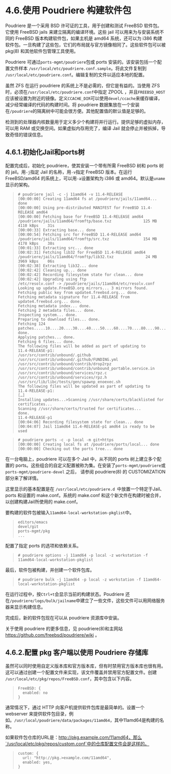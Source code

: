 # 4.6.使用 Poudriere 构建软件包

Poudriere 是一个采用 BSD 许可证的工具，用于创建和测试 FreeBSD 软件包。它使用 FreeBSD jails 来建立隔离的编译环境。这些 jail 可以用来为与安装系统不同的 FreeBSD 版本构建软件包，如果主机是 amd64 系统，还可以为 i386 构建软件包。一旦构建了这些包，它们的布局就与官方镜像相同了。这些软件包可以被 pkg(8) 和其他软件包管理工具使用。

Poudriere 可通过`ports-mgmt/poudriere`包或 ports 安装的。该安装包括一个配置文件样本 `/usr/local/etc/poudriere.conf.sample`。将此文件复制到 `/usr/local/etc/poudriere.conf`。编辑复制的文件以适应本地的配置。

虽然 ZFS 在运行 poudriere 的系统上不是必需的，但它是有益的。当使用 ZFS 时，必须在`/usr/local/etc/poudriere.conf`中指定 ZPOOL ，并且`FREEBSD_HOST`应该被设置为附近的镜像。定义`CCACHE_DIR`可以使用`devel/ccache`来缓存编译，减少经常编译的代码的构建时间。将 poudriere 数据集放在一个安装在`/poudriere`的隔离树中可能会很方便。其他配置值的默认值是足够的。

检测到的处理器内核数量用于定义多少个构建将并行运行。提供足够的虚拟内存，可以用 RAM 或交换空间。如果虚拟内存用完了，编译 Jail 就会停止并被拆掉，导致奇怪的错误信息。

##  4.6.1.初始化Jail和ports树

配置完成后，初始化 poudriere，使其安装一个带有所需 FreeBSD 树和 ports 树的 jail。用`-j`指定 Jail 的名称，用`-v`指定 FreeBSD 版本。在运行 FreeBSD/amd64 的系统上，可以用`-a`设置架构为 i386 或 amd64。默认是`uname`显示的架构。

>```
># poudriere jail -c -j 11amd64 -v 11.4-RELEASE
>[00:00:00] Creating 11amd64 fs at /poudriere/jails/11amd64... done
>[00:00:00] Using pre-distributed MANIFEST for FreeBSD 11.4-RELEASE amd64
>[00:00:00] Fetching base for FreeBSD 11.4-RELEASE amd64
>/poudriere/jails/11amd64/fromftp/base.txz              125 MB 4110 kBps    31s
>[00:00:33] Extracting base... done
>[00:00:54] Fetching src for FreeBSD 11.4-RELEASE amd64
>/poudriere/jails/11amd64/fromftp/src.txz               154 MB 4178 kBps    38s
>[00:01:33] Extracting src... done
>[00:02:31] Fetching lib32 for FreeBSD 11.4-RELEASE amd64
>/poudriere/jails/11amd64/fromftp/lib32.txz              24 MB 3969 kBps    06s
>[00:02:38] Extracting lib32... done
>[00:02:42] Cleaning up... done
>[00:02:42] Recording filesystem state for clean... done
>[00:02:42] Upgrading using ftp
>/etc/resolv.conf -> /poudriere/jails/11amd64/etc/resolv.conf
>Looking up update.FreeBSD.org mirrors... 3 mirrors found.
>Fetching public key from update4.freebsd.org... done.
>Fetching metadata signature for 11.4-RELEASE from update4.freebsd.org... done.
>Fetching metadata index... done.
>Fetching 2 metadata files... done.
>Inspecting system... done.
>Preparing to download files... done.
>Fetching 124 patches.....10....20....30....40....50....60....70....80....90....100....110....120.. done.
>Applying patches... done.
>Fetching 6 files... done.
>The following files will be added as part of updating to
>11.4-RELEASE-p1:
>/usr/src/contrib/unbound/.github
>/usr/src/contrib/unbound/.github/FUNDING.yml
>/usr/src/contrib/unbound/contrib/drop2rpz
>/usr/src/contrib/unbound/contrib/unbound_portable.service.in
>/usr/src/contrib/unbound/services/rpz.c
>/usr/src/contrib/unbound/services/rpz.h
>/usr/src/lib/libc/tests/gen/spawnp_enoexec.sh
>The following files will be updated as part of updating to
>11.4-RELEASE-p1:
>[…]
>Installing updates...>Scanning //usr/share/certs/blacklisted for certificates...
>Scanning //usr/share/certs/trusted for certificates...
 >done.
>11.4-RELEASE-p1
>[00:04:06] Recording filesystem state for clean... done
>[00:04:07] Jail 11amd64 11.4-RELEASE-p1 amd64 is ready to be used
>```

>```
># poudriere ports -c -p local -m git+https
>[00:00:00] Creating local fs at /poudriere/ports/local... done
>[00:00:00] Checking out the ports tree... done
>```

在一台电脑上，poudriere 可以在多个 Jail 中，从不同的 ports 树上建立多个配置的 ports。这些组合的自定义配置被称为集。在安装了`ports-mgmt/poudriere`或`ports-mgmt/poudriere-devel` 之后， 请参阅 poudriere(8) 的 CUSTOMIZATION 部分来了解详情。

这里显示的基本配置是在 `/usr/local/etc/poudriere.d `中放置一个特定于Jail、ports 和设置的 make.conf。系统的 make.conf 和这个新文件在构建时被合并，以创建构建Jail所使用的 make.conf。

要构建的软件包被输入`11amd64-local-workstation-pkglist`中。

>```
>editors/emacs
>devel/git
>ports-mgmt/pkg
>...
>```

配置了指定 ports 的选项和依赖关系。

>```
># poudriere options -j 11amd64 -p local -z workstation -f 11amd64-local-workstation-pkglist
>```

最后，软件包被构建，并创建一个软件包库。

>```
># poudriere bulk -j 11amd64 -p local -z workstation -f 11amd64-local-workstation-pkglist
>```

在运行过程中，按`Ctrl+t`会显示当前的构建状态。Poudriere 还在`/poudriere/logs/bulk/jailname`中建立了一些文件，这些文件可以用网络服务器来显示构建信息。

完成后，新的软件包现在可以从 poudriere 资源库中安装。

关于使用 poudriere 的更多信息，见 poudriere(8)和主网站 https://github.com/freebsd/poudriere/wiki 。

## 4.6.2.配置 pkg 客户端以使用 Poudriere 存储库

虽然可以同时使用自定义版本库和官方版本库，但有时禁用官方版本库也很有用。这可以通过创建一个配置文件来实现，该文件覆盖并禁用官方配置文件。创建 `/usr/local/etc/pkg/repos/FreeBSD.conf`，其中包含以下内容。

>```
>FreeBSD: {
>	enabled: no
>}
>```

通常情况下，通过 HTTP 向客户机提供软件包库是最简单的。设置一个 webserver 来提供软件包目录，例如。`/usr/local/poudriere/data/packages/11amd64`，其中11amd64是构建的名称。

如果软件包仓库的URL是：http://pkg.example.com/11amd64，那么`/usr/local/etc/pkg/repos/custom.conf`中的仓库配置文件会是这样的。

>```
>custom: {
>	url: "http://pkg.>example.com/11amd64",
>	enabled: yes,
>}
>```



